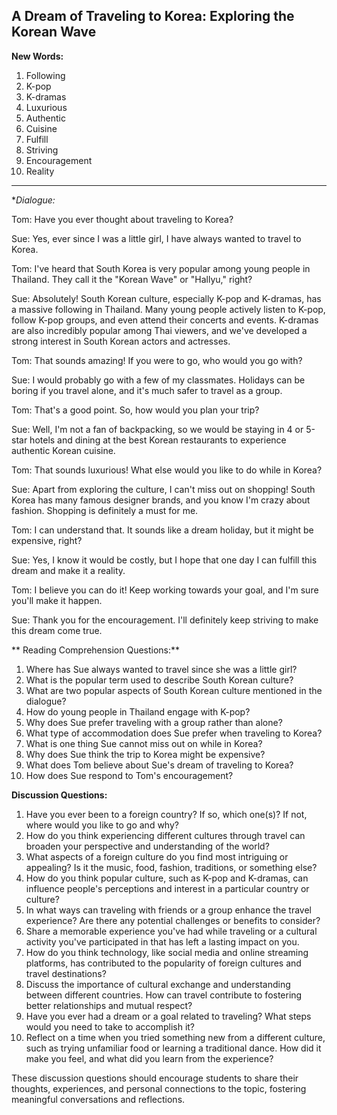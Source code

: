 ## A Dream of Traveling to Korea: Exploring the Korean Wave

**New Words:** 

1. Following
2. K-pop
3. K-dramas
4. Luxurious
5. Authentic
6. Cuisine
7. Fulfill
8. Striving
9. Encouragement
10. Reality

---
**Dialogue:* 

Tom: Have you ever thought about traveling to Korea?

Sue: Yes, ever since I was a little girl, I have always wanted to travel to Korea.

Tom: I've heard that South Korea is very popular among young people in Thailand. They call it the "Korean Wave" or "Hallyu," right?

Sue: Absolutely! South Korean culture, especially K-pop and K-dramas, has a massive following in Thailand. Many young people actively listen to K-pop, follow K-pop groups, and even attend their concerts and events. K-dramas are also incredibly popular among Thai viewers, and we've developed a strong interest in South Korean actors and actresses.

Tom: That sounds amazing! If you were to go, who would you go with?

Sue: I would probably go with a few of my classmates. Holidays can be boring if you travel alone, and it's much safer to travel as a group.

Tom: That's a good point. So, how would you plan your trip?

Sue: Well, I'm not a fan of backpacking, so we would be staying in 4 or 5-star hotels and dining at the best Korean restaurants to experience authentic Korean cuisine.

Tom: That sounds luxurious! What else would you like to do while in Korea?

Sue: Apart from exploring the culture, I can't miss out on shopping! South Korea has many famous designer brands, and you know I'm crazy about fashion. Shopping is definitely a must for me.

Tom: I can understand that. It sounds like a dream holiday, but it might be expensive, right?

Sue: Yes, I know it would be costly, but I hope that one day I can fulfill this dream and make it a reality.

Tom: I believe you can do it! Keep working towards your goal, and I'm sure you'll make it happen.

Sue: Thank you for the encouragement. I'll definitely keep striving to make this dream come true.


** Reading Comprehension Questions:**

1. Where has Sue always wanted to travel since she was a little girl?
2. What is the popular term used to describe South Korean culture?
3. What are two popular aspects of South Korean culture mentioned in the dialogue?
4. How do young people in Thailand engage with K-pop?
5. Why does Sue prefer traveling with a group rather than alone?
6. What type of accommodation does Sue prefer when traveling to Korea?
7. What is one thing Sue cannot miss out on while in Korea?
8. Why does Sue think the trip to Korea might be expensive?
9. What does Tom believe about Sue's dream of traveling to Korea?
10. How does Sue respond to Tom's encouragement?

**Discussion Questions:**

1. Have you ever been to a foreign country? If so, which one(s)? If not, where would you like to go and why?
2. How do you think experiencing different cultures through travel can broaden your perspective and understanding of the world?
3. What aspects of a foreign culture do you find most intriguing or appealing? Is it the music, food, fashion, traditions, or something else?
4. How do you think popular culture, such as K-pop and K-dramas, can influence people's perceptions and interest in a particular country or culture?
5. In what ways can traveling with friends or a group enhance the travel experience? Are there any potential challenges or benefits to consider?
6. Share a memorable experience you've had while traveling or a cultural activity you've participated in that has left a lasting impact on you.
7. How do you think technology, like social media and online streaming platforms, has contributed to the popularity of foreign cultures and travel destinations?
8. Discuss the importance of cultural exchange and understanding between different countries. How can travel contribute to fostering better relationships and mutual respect?
9. Have you ever had a dream or a goal related to traveling? What steps would you need to take to accomplish it?
10. Reflect on a time when you tried something new from a different culture, such as trying unfamiliar food or learning a traditional dance. How did it make you feel, and what did you learn from the experience?

These discussion questions should encourage students to share their thoughts, experiences, and personal connections to the topic, fostering meaningful conversations and reflections.
